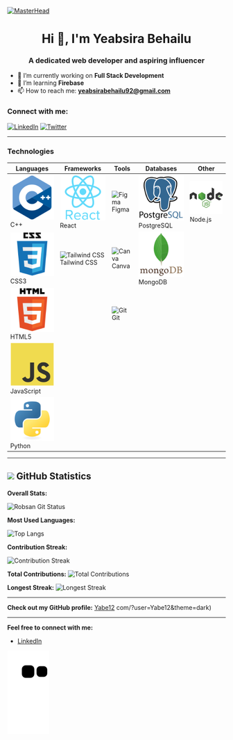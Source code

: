 [![MasterHead](https://firebasestorage.googleapis.com/v0/b/flexi-coding.appspot.com/o/dempgi7-520f8d5f-63d4-4453-8822-dbc149ae27f8.gif?alt=media&token=91c0c7b2-93c3-4029-b011-1a8703c5730d)](https://rishavchanda.io)

<h1 align="center">Hi 👋, I'm Yeabsira Behailu</h1>
<h3 align="center">A dedicated web developer and aspiring influencer</h3>

- 🔭 I’m currently working on **Full Stack Development**
- 🌱 I’m learning **Firebase**
- 📫 How to reach me: **yeabsirabehailu92@gmail.com**

<h3 align="left">Connect with me:</h3>
<p align="left">
  <a href="https://www.linkedin.com/in/Yabe12" target="_blank" rel="noreferrer"><img src="https://img.shields.io/badge/LinkedIn-0077B5?style=flat&logo=linkedin&logoColor=white" alt="LinkedIn" /></a>
  <a href="https://twitter.com/Yabe12" target="_blank" rel="noreferrer"><img src="https://img.shields.io/badge/Twitter-1DA1F2?style=flat&logo=twitter&logoColor=white" alt="Twitter" /></a>
</p>


---

### Technologies

| **Languages**                                                                                                      | **Frameworks**                                                                                                      | **Tools**                                                                                                            | **Databases**                                                                                                        | **Other**                                                                                                            |
| ------------------------------------------------------------------------------------------------------------------- | ------------------------------------------------------------------------------------------------------------------- | ------------------------------------------------------------------------------------------------------------------- | ------------------------------------------------------------------------------------------------------------------- | ------------------------------------------------------------------------------------------------------------------- |
| ![C++](https://raw.githubusercontent.com/devicons/devicon/master/icons/cplusplus/cplusplus-original.svg) C++        | ![React](https://raw.githubusercontent.com/devicons/devicon/master/icons/react/react-original-wordmark.svg) React    | ![Figma](https://www.vectorlogo.zone/logos/figma/figma-icon.svg) Figma                                               | ![PostgreSQL](https://raw.githubusercontent.com/devicons/devicon/master/icons/postgresql/postgresql-original-wordmark.svg) PostgreSQL | ![Node.js](https://raw.githubusercontent.com/devicons/devicon/master/icons/nodejs/nodejs-original-wordmark.svg) Node.js |
| ![CSS3](https://raw.githubusercontent.com/devicons/devicon/master/icons/css3/css3-original-wordmark.svg) CSS3       | ![Tailwind CSS](https://www.vectorlogo.zone/logos/tailwindcss/tailwindcss-icon.svg) Tailwind CSS                     | ![Canva](https://www.vectorlogo.zone/logos/canva/canva-icon.svg) Canva                                               | ![MongoDB](https://raw.githubusercontent.com/devicons/devicon/master/icons/mongodb/mongodb-original-wordmark.svg) MongoDB |                                                                                                                     |
| ![HTML5](https://raw.githubusercontent.com/devicons/devicon/master/icons/html5/html5-original-wordmark.svg) HTML5   |                                                                                                                     | ![Git](https://www.vectorlogo.zone/logos/git-scm/git-scm-icon.svg) Git                                               |                                                                                                                     |                                                                                                                     |
| ![JavaScript](https://raw.githubusercontent.com/devicons/devicon/master/icons/javascript/javascript-original.svg) JavaScript |                                                                                                                     |                                                                                                                     |                                                                                                                     |                                                                                                                     |
| ![Python](https://raw.githubusercontent.com/devicons/devicon/master/icons/python/python-original.svg) Python        |                                                                                                                     |                                                                                                                     |                                                                                                                     |                                                                                                                     |

---
## <img src="https://media4.giphy.com/media/MIGbtLZoVjbl0bYbAd/giphy.gif?cid=ecf05e472t2h0i8d7dcjaoau9iqtchhr899hxmpxzzgc7lyw&rid=giphy.gif" width="30"> GitHub Statistics

**Overall Stats:**

![Robsan Git Status](https://github-readme-stats.vercel.app/api?username=Yabe12&show_icons=true&theme=dark&hide_title=true&count_private=true)

**Most Used Languages:**

![Top Langs](https://github-readme-stats.vercel.app/api/top-langs/?username=Yabe12&show_icons=true&theme=dark&hide_title=true)

**Contribution Streak:**

![Contribution Streak](https://github-readme-streak-stats.herokuapp.com/?user=Yabe12&theme=dark)

**Total Contributions:** ![Total Contributions](https://img.shields.io/badge/Contributions-X%20Total-brightgreen?style=flat&logo=github&logoColor=white)

**Longest Streak:** ![Longest Streak](https://img.shields.io/badge/Longest%20Streak-Y%20Days-blue?style=flat&logo=github&logoColor=white)

---

**Check out my GitHub profile:** [Yabe12](https://github.com/Yabe12)
com/?user=Yabe12&theme=dark)

---



**Feel free to connect with me:**
- [LinkedIn](https://www.linkedin.com/in/yeabsira-behailu-19504b285/)

![snake gif](https://github.com/Yabe12/Yabe12/blob/output/github-contribution-grid-snake.svg)
